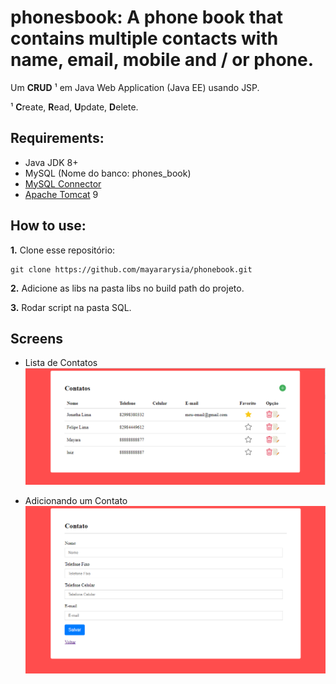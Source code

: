 # phonesbook: A phone book that contains multiple contacts with name, email, mobile and / or phone.

Um **CRUD** ¹ em Java Web Application (Java EE) usando JSP.

¹ **C**reate, **R**ead, **U**pdate, **D**elete.

## Requirements:

- Java JDK 8+
- MySQL (Nome do banco: phones_book)
- [MySQL Connector](https://dev.mysql.com/downloads/connector/j/)
- [Apache Tomcat](https://tomcat.apache.org/) 9


## How to use:

**1.** Clone esse repositório:

```
git clone https://github.com/mayararysia/phonebook.git
```

**2.**  Adicione as libs na pasta libs no build path do projeto.

**3.** Rodar script na pasta SQL.

## Screens

- Lista de Contatos
![Lista de Contato](https://raw.githubusercontent.com/mayararysia/phonebook/master/Screenshots/home.png)

- Adicionando um Contato
![Adicionando um Contato](https://raw.githubusercontent.com/mayararysia/phonebook/master/Screenshots/register.png)




